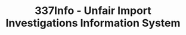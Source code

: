 ---
layout: default
bigquery: https://console.cloud.google.com/bigquery?p=patents-public-data&d=usitc_investigations&page=dataset&project=sheets-management-319211
citation: US International Trade Commission 337Info Unfair Import Investigations Information
  System
contributors: US International Trade Comission
cost: None
description: US International Trade Commission 337Info Unfair Import Investigations
  Information System contains data on investigations done under Section 337. Section
  337 declares the infringement of certain statutory intellectual property rights
  and other forms of unfair competition in import trade to be unlawful practices.
  Most Section 337 investigations involve allegations of patent or registered trademark
  infringement.
documentation: FAQ and tutorial available on the site
last_edit: 04/08/2022, 16:37:39
location: https://pubapps2.usitc.gov/337external/
maintained_by: US International Trade Comission
schema_fields:
- teoIdIssueDate
- scheduledStartDateEvidHear
- issueDateOtherNonFinal
- docketNo
- internalRemand
- ouiiAttorney
- teoIdDueDate
- markmanHearing
- investigationType
- trademarkNumbers
- patentNumber
- aljAssigned
- actualStartDateEvidHear
- actualEndDateEvidHear
- dateCreated
- complainant
- publication_number
- htsNumbers
- targetDate
- cafcAppeals
- ouiiParticipation
- dateOfPublicationFrNotice
- respondent
- copyrightNumbers
- currentStatus
- id
- patentNumbers
- invUnfairAct
- lastUpdated
- teoReliefGranted
- teoProceedingInvolved
- investigationTermDate
- finalIdOnViolationDue
- finalIdOnViolationIssue
- dateComplaintFiled
- currentActiveALJ
- startDateMarkmanHearing
- endDateMarkmanHearing
- finalDetNoViolation
- gcAttorney
- finalDetViolation
- title
- scheduledEndDateEvidHear
- investigationNo
shortname: unfair_import_investigations
tags:
- import
- legal
- trade
timeframe: 2008-2021 (prior to 2008 downloadable as a JSON file)
title: 337Info - Unfair Import Investigations Information System
uuid: 2721f5ec-e599-4890-9265-9706719fc71e
---
